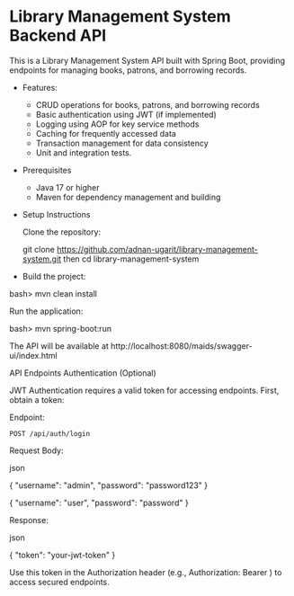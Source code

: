 # Library Management System Backend API

This is a Library Management System API built with Spring Boot, providing endpoints for managing books, patrons, and borrowing records.

* Features:

    - CRUD operations for books, patrons, and borrowing records
    - Basic authentication using JWT (if implemented)
    - Logging using AOP for key service methods
    - Caching for frequently accessed data
    - Transaction management for data consistency
    - Unit and integration tests.

* Prerequisites

    - Java 17 or higher
    - Maven for dependency management and building

* Setup Instructions

    Clone the repository:

    git clone https://github.com/adnan-ugarit/library-management-system.git
    then cd library-management-system


* Build the project:

bash> mvn clean install

Run the application:

bash> mvn spring-boot:run

The API will be available at http://localhost:8080/maids/swagger-ui/index.html

API Endpoints
Authentication (Optional)

JWT Authentication requires a valid token for accessing endpoints. First, obtain a token:

Endpoint:

    POST /api/auth/login

Request Body:

json

{
  "username": "admin",
  "password": "password123"
}

{
  "username": "user",
  "password": "password"
}

Response:

json

{
  "token": "your-jwt-token"
}

Use this token in the Authorization header (e.g., Authorization: Bearer <token>) to access secured endpoints.
